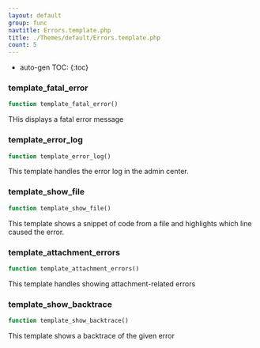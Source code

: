 ```yaml
---
layout: default
group: func
navtitle: Errors.template.php
title: ./Themes/default/Errors.template.php
count: 5
---
```

* auto-gen TOC:
{:toc}
### template_fatal_error

```php
function template_fatal_error()
```
THis displays a fatal error message



### template_error_log

```php
function template_error_log()
```
This template handles the error log in the admin center.



### template_show_file

```php
function template_show_file()
```
This template shows a snippet of code from a file and highlights which line caused the error.



### template_attachment_errors

```php
function template_attachment_errors()
```
This template handles showing attachment-related errors



### template_show_backtrace

```php
function template_show_backtrace()
```
This template shows a backtrace of the given error



